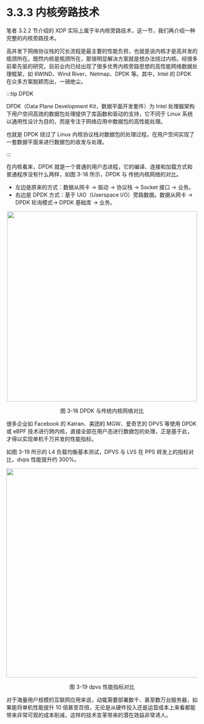 # 3.3.3 内核旁路技术

笔者 3.2.2 节介绍的 XDP 实际上属于半内核旁路技术，这一节，我们再介绍一种完整的内核旁路技术。

高并发下网络协议栈的冗长流程是最主要的性能负担，也就是说内核才是高并发的瓶颈所在。既然内核是瓶颈所在，那很明显解决方案就是想办法绕过内核。经很多前辈先驱的研究，目前业内已经出现了很多优秀内核旁路思想的高性能网络数据处理框架，如 6WIND、Wind River、Netmap、DPDK 等。其中，Intel 的 DPDK 在众多方案脱颖而出，一骑绝尘。

:::tip DPDK

DPDK（Data Plane Development Kit，数据平面开发套件）为 Intel 处理器架构下用户空间高效的数据包处理提供了库函数和驱动的支持，它不同于 Linux 系统以通用性设计为目的，而是专注于网络应用中数据包的高性能处理。

也就是 DPDK 绕过了 Linux 内核协议栈对数据包的处理过程，在用户空间实现了一套数据平面来进行数据包的收发与处理。

:::

在内核看来，DPDK 就是一个普通的用户态进程，它的编译、连接和加载方式和普通程序没有什么两样，如图 3-18 所示，DPDK 与 传统内核网络的对比。

- 左边是原来的方式：数据从网卡 -> 驱动 -> 协议栈 -> Socket 接口 -> 业务。
- 右边是 DPDK 方式：基于 UIO（Userspace I/O）旁路数据。数据从网卡 -> DPDK 轮询模式-> DPDK 基础库 -> 业务。

<div  align="center">
	<img src="../assets/dpdk.png" width = "500"  align=center />
	<p>图 3-18 DPDK 与传统内核网络对比</p>
</div>

很多企业如 Facebook 的 Katran、美团的 MGW、爱奇艺的 DPVS 等使用 DPDK 或 eBPF 技术进行跨内核，直接全部在用户态进行数据包的处理，正是基于此，才得以实现单机千万并发的性能指标。

如图 3-19 所示的 L4 负载均衡基本测试，DPVS 与 LVS 在 PPS 转发上的指标对比，dvps 性能提升约 300%。

<div  align="center">
	<img src="../assets/dpvs-performance.png" width = "550"  align=center />
	<p>图 3-19 dpvs 性能指标对比</p>
</div>

对于海量用户规模的互联网应用来说，动辄需要部署数千、甚至数万台服务器，如果能将单机性能提升 10 倍甚至百倍，无论是从硬件投入还是运营成本上来看都能带来非常可观的成本削减，这样的技术变革带来的潜在效益非常诱人。

